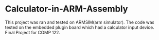 # Calculator-in-ARM-Assembly

This project was ran and tested on ARMSIM(arm simulator). The code was tested on the embedded plugin board which had a calculator input device. Final Project for COMP 122.

